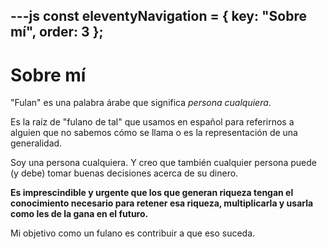 ---js
const eleventyNavigation = {
	key: "Sobre mí",
	order: 3
};
---
# Sobre mí

"Fulan" es una palabra árabe que significa *persona cualquiera*.

Es la raíz de "fulano de tal" que usamos en español para referirnos a alguien que no sabemos cómo se llama o es la representación de una generalidad.

Soy una persona cualquiera. Y creo que también cualquier persona puede (y debe) tomar buenas decisiones acerca de su dinero.

**Es imprescindible y urgente que los que generan riqueza tengan el conocimiento necesario para retener esa riqueza, multiplicarla y usarla como les de la gana en el futuro.**

Mi objetivo como un fulano es contribuir a que eso suceda.

